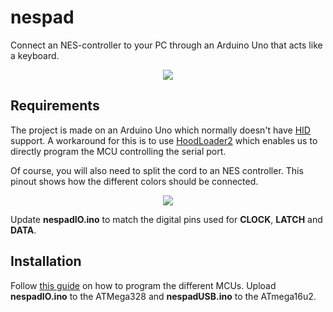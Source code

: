 # nespad
Connect an NES-controller to your PC through an Arduino Uno that acts like a keyboard.

<p align="center">
  <img src="nespad.gif" />
</p>

## Requirements
The project is made on an Arduino Uno which normally doesn't have [HID](https://en.wikipedia.org/wiki/Human_interface_devices) support. A workaround for this is to use [HoodLoader2](https://github.com/NicoHood/HoodLoader2) which enables us to directly program the MCU controlling the serial port.

Of course, you will also need to split the cord to an NES controller. This pinout shows how the different colors should be connected.

<p align="center">
  <img src="https://www.igorkromin.net/fp-content/images/snestones/NesSnesPinout.png" />
</p>

Update **nespadIO.ino** to match the digital pins used for **CLOCK**, **LATCH** and **DATA**.

## Installation
Follow [this guide](https://github.com/NicoHood/HoodLoader2/wiki/Uploading-programs) on how to program the different MCUs.
Upload **nespadIO.ino** to the ATMega328 and **nespadUSB.ino** to the ATmega16u2.
